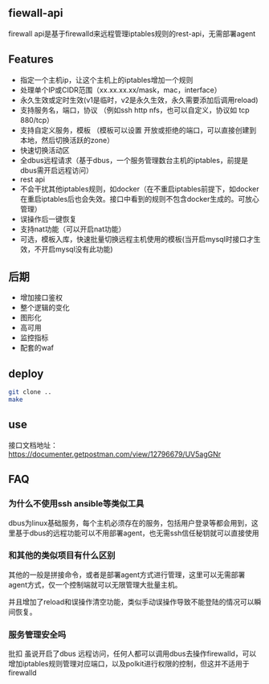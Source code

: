 ## fiewall-api

firewall api是基于firewalld来远程管理iptables规则的rest-api，无需部署agent

## Features

- 指定一个主机ip，让这个主机上的iptables增加一个规则
- 处理单个IP或CIDR范围（xx.xx.xx.xx/mask，mac，interface）
- 永久生效或定时生效(v1是临时，v2是永久生效，永久需要添加后调用reload)
- 支持服务名，端口，协议 （例如ssh http nfs，也可以自定义，协议如 tcp 880/tcp）
- 支持自定义服务，模板 （模板可以设置 开放或拒绝的端口，可以直接创建到本地，然后切换活跃的zone）
- 快速切换活动区
- 全dbus远程请求（基于dbus，一个服务管理数台主机的iptables，前提是dbus需开启远程访问）
- rest api
- 不会干扰其他iptables规则，如docker（在不重启iptables前提下，如docker在重启iptables后也会失效。接口中看到的规则不包含docker生成的。可放心管理）
- 误操作后一键恢复
- 支持nat功能（可以开启nat功能）
- 可选，模板入库，快速批量切换远程主机使用的模板(当开启mysql时接口才生效，不开启mysql没有此功能)

## 后期
- 增加接口鉴权
- 整个逻辑的变化
- 图形化
- 高可用
- 监控指标
- 配套的waf


## deploy

```bash
git clone ..
make
```

## use 

接口文档地址： https://documenter.getpostman.com/view/12796679/UV5agGNr

## FAQ

### 为什么不使用ssh ansible等类似工具

dbus为linux基础服务，每个主机必须存在的服务，包括用户登录等都会用到，这里基于dbus的远程功能可以不用部署agent，也无需ssh信任秘钥就可以直接使用

### 和其他的类似项目有什么区别

其他的一般是拼接命令，或者是部署agent方式进行管理，这里可以无需部署agent方式，仅一个控制端就可以无限管理大批量主机。

并且增加了reload和误操作清空功能，类似手动误操作导致不能登陆的情况可以瞬间恢复。

### 服务管理安全吗
批扣
虽说开启了dbus 远程访问，任何人都可以调用dbus去操作firewalld，可以增加iptables规则管理对应端口，以及polkit进行权限的控制，但这并不适用于firewalld

